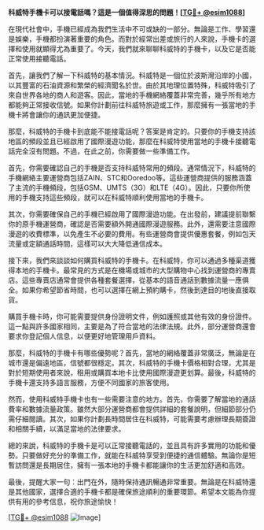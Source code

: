 **科威特手機卡可以接電話嗎？這是一個值得深思的問題！[[TG💪+ @esim1088](https://t.me/s/esim1088)]**

在現代社會中，手機已經成為我們生活中不可或缺的一部分。無論是工作、學習還是娛樂，手機都扮演著重要的角色。而對於經常出差或旅行的人來說，手機卡的選擇和使用就顯得尤為重要了。今天，我們就來聊聊科威特的手機卡，以及它是否能正常使用接聽電話。

首先，讓我們了解一下科威特的基本情況。科威特是一個位於波斯灣沿岸的小國，以其豐富的石油資源和繁榮的經濟聞名於世。由於其地理位置特殊，科威特吸引了來自世界各地的商人和遊客。因此，當地的手機網絡覆蓋非常完善，幾乎所有地方都能夠正常接收信號。如果你計劃前往科威特旅遊或工作，那麼擁有一張當地的手機卡將會讓你的通訊更加便捷。

那麼，科威特的手機卡到底能不能接電話呢？答案是肯定的。只要你的手機支持該地區的頻段並且已經啟用了國際漫遊功能，那麼在科威特使用當地的手機卡接聽電話完全沒有問題。不過，在此之前，你需要做一些準備工作。

首先，你需要確認自己的手機是否支持科威特常用的頻段。通常情況下，科威特的手機網絡主要運營商包括ZAIN、STC和Ooredoo等。這些運營商提供的服務涵蓋了主流的手機頻段，包括GSM、UMTS（3G）和LTE（4G）。因此，只要你所使用的手機支持這些頻段，就可以在科威特順利使用當地的手機卡。

其次，你需要確保自己的手機已經啟用了國際漫遊功能。在出發前，建議提前聯繫你的原手機運營商，確認是否需要額外開通國際漫遊服務。此外，還需要注意國際漫遊的收費標準，以免產生不必要的費用。有些運營商會提供優惠套餐，例如包天流量或定額通話時間，這樣可以大大降低通信成本。

接下來，我們來談談如何購買科威特的手機卡。在科威特，你可以通過多種渠道獲得本地的手機卡。最常見的方式是在機場或城市的大型購物中心找到運營商的專賣店。這些專賣店通常會提供各種套餐選擇，從基本的語音通話到數據流量一應俱全。如果你希望節省時間，也可以選擇在網上預約購卡，然後到達目的地後直接取貨。

購買手機卡時，你可能需要提供身份證明文件，例如護照或其他有效的身份證件。這一點與許多國家相同，主要是為了符合當地的法律法規。此外，部分運營商還會要求你登記個人信息，以便更好地管理用戶資料。

那麼，科威特的手機卡有哪些優勢呢？首先，當地的網絡覆蓋非常廣泛，無論是在城市還是偏遠地區，信號都很穩定。其次，科威特的手機卡價格相對合理，尤其是對於短期使用者來說，租用或購買本地卡比使用國際漫遊更划算。最後，科威特的手機卡還支持多語言服務，方便不同國家的旅客使用。

然而，使用科威特手機卡也有一些需要注意的地方。首先，你需要了解當地的通話費率和數據流量政策。雖然大部分運營商都會提供詳細的套餐說明，但細節部分仍需仔細閱讀。其次，如果你計劃長時間居住在科威特，可能需要考慮辦理長期簽證和相關手續，以滿足當地的法律要求。

總的來說，科威特的手機卡是可以正常接聽電話的，並且具有許多實用的功能和優勢。只要做好充分的準備工作，就能在科威特享受到便捷的通信體驗。無論你是短暫訪問還是長期居住，擁有一張本地的手機卡都能讓你的生活更加舒適和高效。

最後，提醒大家一句：出門在外，隨時保持通訊暢通非常重要。無論是在科威特還是其他國家，選擇合適的手機卡都是確保旅途順利的重要環節。希望本文能為你提供有用的參考信息，祝你旅途愉快！

[[TG💪+ @esim1088](https://t.me/s/esim1088) ![Image](https://i.postimg.cc/4NQfJmqS/Snipaste-2025-05-13-00-14-12.png)]
